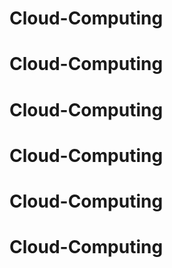 # Cloud-Computing
# Cloud-Computing
# Cloud-Computing
# Cloud-Computing
# Cloud-Computing
# Cloud-Computing
